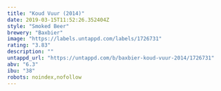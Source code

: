 ```yaml
---
title: "Koud Vuur (2014)"
date: 2019-03-15T11:52:26.352404Z
style: "Smoked Beer"
brewery: "Baxbier"
image: "https://labels.untappd.com/labels/1726731"
rating: "3.83"
description: ""
untappd_url: "https://untappd.com/b/baxbier-koud-vuur-2014/1726731"
abv: "6.3"
ibu: "38"
robots: noindex,nofollow
---
```

